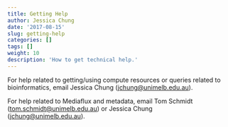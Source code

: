 ```yaml
---
title: Getting Help
author: Jessica Chung
date: '2017-08-15'
slug: getting-help
categories: []
tags: []
weight: 10
description: 'How to get technical help.'
---
```


For help related to getting/using compute resources or queries related to 
bioinformatics, email Jessica Chung ([jchung@unimelb.edu.au](mailto:jchung@unimelb.edu.au)).

For help related to Mediaflux and metadata, email 
Tom Schmidt ([tom.schmidt@unimelb.edu.au](mailto:tom.schmid@unimelb.edu.au))
or Jessica Chung ([jchung@unimelb.edu.au](mailto:jchung@unimelb.edu.au)).